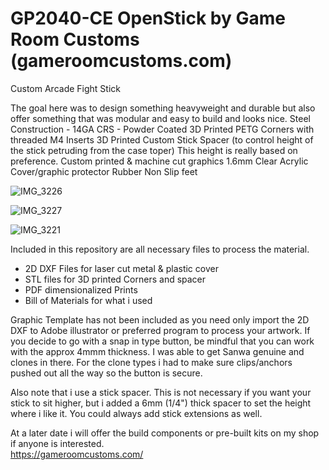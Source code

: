 # GP2040-CE OpenStick by Game Room Customs (gameroomcustoms.com) 
 Custom Arcade Fight Stick

 The goal here was to design something heavyweight and durable but also offer something that was modular and easy to build and looks nice. 
 Steel Construction - 14GA CRS - Powder Coated
 3D Printed PETG Corners with threaded M4 Inserts
 3D Printed Custom Stick Spacer (to control height of the stick petruding from the case toper) This height is really based on preference. 
 Custom printed & machine cut graphics
 1.6mm Clear Acrylic Cover/graphic protector
 Rubber Non Slip feet

![IMG_3226](https://github.com/user-attachments/assets/32d7ea27-ac24-469f-add6-c9e48e2c94af)

![IMG_3227](https://github.com/user-attachments/assets/e802b031-3313-433d-be59-33064db5bddb)

![IMG_3221](https://github.com/user-attachments/assets/0885c760-1203-4960-a1a9-43355834fba7)


Included in this repository are all necessary files to process the material.
 - 2D DXF Files for laser cut metal & plastic cover
 - STL files for 3D printed Corners and spacer
 - PDF dimensionalized Prints
 - Bill of Materials for what i used

Graphic Template has not been included as you need only import the 2D DXF to Adobe illustrator or preferred program to process your artwork. 
If you decide to go with a snap in type button, be mindful that you can work with the approx 4mmm thickness. I was able to get Sanwa genuine and clones in there. For the
clone types i had to make sure clips/anchors pushed out all the way so the button is secure. 

Also note that i use a stick spacer.  This is not necessary if you want your stick to sit higher, but i added a 6mm (1/4") thick spacer to set the height where i like it. You could always add stick extensions as well. 

At a later date i will offer the build components or pre-built kits on my shop if anyone is interested.  
https://gameroomcustoms.com/


